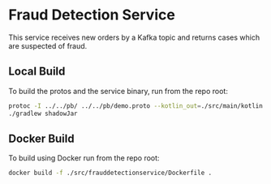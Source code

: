 # Fraud Detection Service

This service receives new orders by a Kafka topic and returns cases which are
suspected of fraud.

## Local Build

To build the protos and the service binary, run from the repo root:

```sh
protoc -I ../../pb/ ../../pb/demo.proto --kotlin_out=./src/main/kotlin
./gradlew shadowJar
```

## Docker Build

To build using Docker run from the repo root:

```sh
docker build -f ./src/frauddetectionservice/Dockerfile .
```
